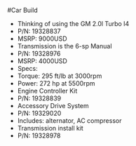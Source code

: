 #Car Build
- Thinking of using the GM 2.0l Turbo I4
 - P/N: 19328837
 - MSRP: 9000USD
- Transmission is the 6-sp Manual
 - P/N: 19328976
 - MSRP: 4000USD
- Specs:
 - Torque: 295 ft/lb at 3000rpm
 - Power: 272 hp at 5500rpm
- Engine Controller Kit
 - P/N: 19328839
- Accessory Drive System
 - P/N: 19329020
 - Includes: alternator, AC compressor
- Transmission install kit
 - P/N: 19328978